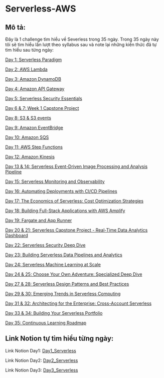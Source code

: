 # Serverless-AWS

## Mô tả:
Đây là 1 challenge tìm hiểu về Severless trong 35 ngày. Trong 35 ngày này tôi sẽ tìm hiểu lần lượt theo syllabus sau và note lại những kiến thức đã tự tìm hiểu sau từng ngày:

[Day 1: Serverless Paradigm](https://www.notion.so/Day-1-Serverless-Paradigm-3ef11186cf61494b9a81661019e88169?pvs=21)

[Day 2: AWS Lambda](https://www.notion.so/Day-2-AWS-Lambda-e4de4ed32a244c8890e39cc00979da01?pvs=21)

[Day 3: Amazon DynamoDB](https://www.notion.so/Day-3-Amazon-DynamoDB-5708cac5b452454c9a08873a472fcc3f?pvs=21)

[Day 4: Amazon API Gateway](https://www.notion.so/Day-4-Amazon-API-Gateway-36b6d0b4012d43f497b07dc96c2a680e?pvs=21)

[Day 5: Serverless Security Essentials](https://www.notion.so/Day-5-Serverless-Security-Essentials-ee9ee8648bd949a9b7182ce5968bcc17?pvs=21)

[Day 6 & 7: Week 1 Capstone Project](https://www.notion.so/Day-6-7-Week-1-Capstone-Project-36d0ee7a6eb74552b8a1fa3a1d4534e1?pvs=21)

[Day 8: S3 & S3 events](https://www.notion.so/Day-8-S3-S3-events-bc9f30ecdee54902add5d8d13da2d4f2?pvs=21)

[Day 9: Amazon EventBridge](https://www.notion.so/Day-9-Amazon-EventBridge-a7ac7f541a0842018e622e700f9fe583?pvs=21)

[Day 10: Amazon SQS](https://www.notion.so/Day-10-Amazon-SQS-7fb2136006a144c2a33543820190d16a?pvs=21)

[Day 11: AWS Step Functions](https://www.notion.so/Day-11-AWS-Step-Functions-48f16875eb5447b3a5becb296353f5e6?pvs=21)

[Day 12: Amazon Kinesis](https://www.notion.so/Day-12-Amazon-Kinesis-bc30c69a68e74edbb96d41e44e14b55f?pvs=21)

[Day 13 & 14: Serverless Event-Driven Image Processing and Analysis Pipeline](https://www.notion.so/Day-13-14-Serverless-Event-Driven-Image-Processing-and-Analysis-Pipeline-1ea26df840124c73a5299fc28301f8bf?pvs=21)

[Day 15: Serverless Monitoring and Observability](https://www.notion.so/Day-15-Serverless-Monitoring-and-Observability-72b9926267f44df7969a681d46246fd7?pvs=21)

[Day 16: Automating Deployments with CI/CD Pipelines](https://www.notion.so/Day-16-Automating-Deployments-with-CI-CD-Pipelines-e37b2a1a449a406db10f40181115f3df?pvs=21)

[Day 17: The Economics of Serverless: Cost Optimization Strategies](https://www.notion.so/Day-17-The-Economics-of-Serverless-Cost-Optimization-Strategies-1894ec28e3e942d8afc5b60a85387c75?pvs=21)

[Day 18: Building Full-Stack Applications with AWS Amplify](https://www.notion.so/Day-18-Building-Full-Stack-Applications-with-AWS-Amplify-b12c155b12564e10a26ea05765bce10b?pvs=21)

[Day 19:  Fargate and App Runner](https://www.notion.so/Day-19-Fargate-and-App-Runner-38e8e1059ad348ed99e6e3bada21fd5b?pvs=21)

[Day 20 & 21: Serverless Capstone Project - Real-Time Data Analytics Dashboard](https://www.notion.so/Day-20-21-Serverless-Capstone-Project-Real-Time-Data-Analytics-Dashboard-abf6034892f34bd29fe606b1857c156b?pvs=21)

[Day 22: Serverless Security Deep Dive](https://www.notion.so/Day-22-Serverless-Security-Deep-Dive-bfe2294ada704f44aa196aaeddcb8fc0?pvs=21)

[Day 23: Building Serverless Data Pipelines and Analytics](https://www.notion.so/Day-23-Building-Serverless-Data-Pipelines-and-Analytics-7874a5a062a64833ba7e284057d38345?pvs=21)

[Day 24: Serverless Machine Learning at Scale](https://www.notion.so/Day-24-Serverless-Machine-Learning-at-Scale-27918840aac540118ed0489f801cf880?pvs=21)

[Day 24 & 25: Choose Your Own Adventure: Specialized Deep Dive](https://www.notion.so/Day-24-25-Choose-Your-Own-Adventure-Specialized-Deep-Dive-f796fbbce4fe47bca0533183a97f1ebb?pvs=21)

[Day 27 & 28: Serverless Design Patterns and Best Practices](https://www.notion.so/Day-27-28-Serverless-Design-Patterns-and-Best-Practices-a02e4120c7ad4f7681f780dfd9811e26?pvs=21)

[Day 29 & 30: Emerging Trends in Serverless Computing](https://www.notion.so/Day-29-30-Emerging-Trends-in-Serverless-Computing-296b14d06ee540a4bf666660f464d334?pvs=21)

[Day 31 & 32: Architecting for the Enterprise: Cross-Account Serverless](https://www.notion.so/Day-31-32-Architecting-for-the-Enterprise-Cross-Account-Serverless-e2fb290423f3431ebe38741a5cf93201?pvs=21)

[Day 33 & 34: Building Your Serverless Portfolio](https://www.notion.so/Day-33-34-Building-Your-Serverless-Portfolio-b536f6eed138458dadca2c65596194d3?pvs=21)

[Day 35: Continuous Learning Roadmap](https://www.notion.so/Day-35-Continuous-Learning-Roadmap-18518117e16f44b5b7e48fe34490c669?pvs=21)

## Link Notion tự tìm hiểu từng ngày:
Link Notion Day1: [Day1_Serverless](https://www.notion.so/Day1_Serverless-aef3cdb10c2e43658f6c80b21eb0c8da)

Link Notion Day2: [Day2_Serverless](https://www.notion.so/Day2_Serverless-fb8a36a7e3f44ea4a3ec635ca4887f1f?pvs=4)

Link Notion Day3: [Day3_Serverless](https://www.notion.so/Day3_Serverless-d8e4634071a64d9781501b06275c9fb4?pvs=4)
